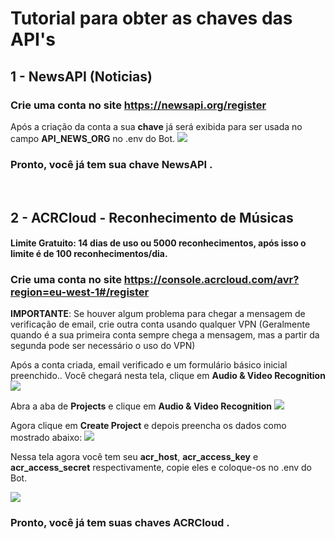 # Tutorial para obter as chaves das API's

## 1 - NewsAPI (Noticias)

### Crie uma conta no site https://newsapi.org/register

Após a criação da conta a sua **chave** já será exibida para ser usada no campo **API_NEWS_ORG** no .env do Bot.
<img src="https://i.imgur.com/WteuFSj.png">

### Pronto, você já tem sua chave NewsAPI .

<br>

## 2 - ACRCloud - Reconhecimento de Músicas

#### Limite Gratuito: 14 dias de uso ou 5000 reconhecimentos, após isso o limite é de 100 reconhecimentos/dia.

### Crie uma conta no site https://console.acrcloud.com/avr?region=eu-west-1#/register

**IMPORTANTE**: Se houver algum problema para chegar a mensagem de verificação de email, crie outra conta usando qualquer VPN (Geralmente quando é a sua primeira conta sempre chega a mensagem, mas a partir da segunda pode ser necessário o uso do VPN)

Após a conta criada, email verificado e um formulário básico inicial preenchido.. Você chegará nesta tela, clique em **Audio & Video Recognition**
<img src="https://i.imgur.com/CeKSsjO.png"/>

Abra a aba de **Projects** e clique em **Audio & Video Recognition**
<img src="https://i.imgur.com/owgNhyv.png"/>

Agora clique em **Create Project** e depois preencha os dados como mostrado abaixo:
<img src="https://i.imgur.com/530RtLA.png"/>

Nessa tela agora você tem seu **acr_host**, **acr_access_key** e **acr_access_secret** respectivamente, copie eles e coloque-os no .env do Bot.

<img src="https://i.imgur.com/BA8aUA5.png"/>

### Pronto, você já tem suas chaves ACRCloud .






